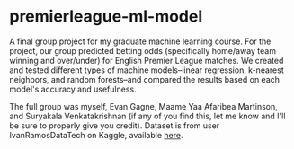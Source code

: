 # premierleague-ml-model
A final group project for my graduate machine learning course. For the project, our group predicted betting odds (specifically home/away team winning and over/under) for English Premier League matches. We created and tested different types of machine models–linear regression, k-nearest neighbors, and random forests–and compared the results based on each model's accuracy and usefulness.

The full group was myself, Evan Gagne, Maame Yaa Afaribea Martinson, and Suryakala Venkatakrishnan (if any of you find this, let me know and I'll be sure to properly give you credit). Dataset is from user IvanRamosDataTech on Kaggle, available [here](https://www.kaggle.com/datasets/ajaxianazarenka/premier-league).
